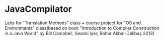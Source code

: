 # JavaCompilator
Labs for "Translation Methods" class + course project for "OS and Environments" class(based on book "Introduction to Compiler Construction in a Java World" by Bill Campbell, Swami Iyer, Bahar Akbal-Delibaş 2013)
